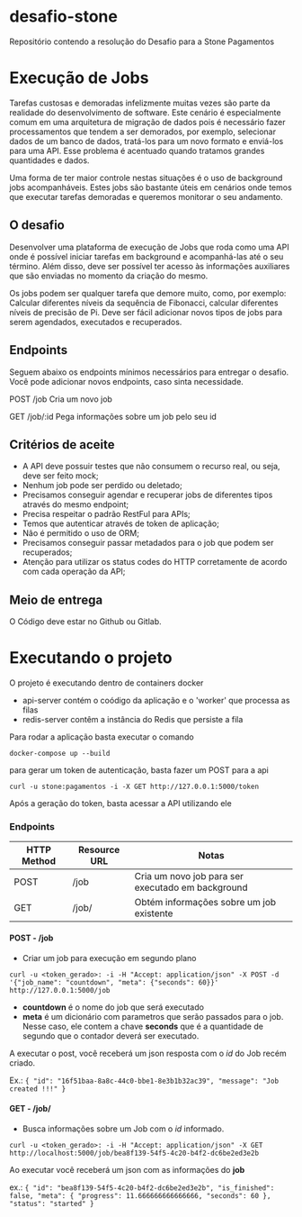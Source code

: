 # desafio-stone
Repositório contendo a resolução do Desafio para a Stone Pagamentos


# Execução de Jobs

Tarefas custosas e demoradas infelizmente muitas vezes são parte da realidade do desenvolvimento de software. Este cenário é especialmente comum em uma arquitetura de migração de dados pois é necessário fazer processamentos que tendem a ser demorados, por exemplo, selecionar dados de um banco de dados, tratá-los para um novo formato e enviá-los para uma API. Esse problema é acentuado quando tratamos grandes quantidades e dados.

Uma forma de ter maior controle nestas situações é o uso de background jobs acompanháveis. Estes jobs são bastante úteis em cenários onde temos que executar tarefas demoradas e queremos monitorar o seu andamento.

## O desafio

Desenvolver uma plataforma de execução de Jobs que roda como uma API onde é possível iniciar tarefas em background e acompanhá-las até o seu término. Além disso, deve ser possível ter acesso às informações auxiliares que são enviadas no momento da criação do mesmo.

Os jobs podem ser qualquer tarefa que demore muito, como, por exemplo: Calcular diferentes níveis da sequência de Fibonacci, calcular diferentes níveis de precisão de Pi. Deve ser fácil adicionar novos tipos de jobs para serem agendados, executados e recuperados.

## Endpoints

Seguem abaixo os endpoints mínimos necessários para entregar o desafio. Você pode adicionar novos endpoints, caso sinta necessidade.

POST
/job
Cria um novo job

GET
/job/:id
Pega informações sobre um job pelo seu id

## Critérios de aceite

- A API deve possuir testes que não consumem o recurso real, ou seja, deve ser feito mock;
- Nenhum job pode ser perdido ou deletado;
- Precisamos conseguir agendar e recuperar jobs de diferentes tipos através do mesmo endpoint;
- Precisa respeitar o padrão RestFul para APIs;
- Temos que autenticar através de token de aplicação;
- Não é permitido o uso de ORM;
- Precisamos conseguir passar metadados para o job que podem ser recuperados;
- Atenção para utilizar os status codes do HTTP corretamente de acordo com cada operação da API;

## Meio de entrega

O Código deve estar no Github ou Gitlab.

# Executando o projeto

O projeto é executando dentro de containers docker

 - api-server contém o coódigo da aplicação e o 'worker' que processa as filas
 - redis-server contêm a instância do Redis que persiste a fila

 Para rodar a aplicação basta executar o comando

 `docker-compose up --build`

 para gerar um token de autenticação, basta fazer um POST para a api 

 `curl -u stone:pagamentos -i -X GET http://127.0.0.1:5000/token`

 Após a geração do token, basta acessar a API utilizando ele


### Endpoints

| HTTP Method | Resource URL | Notas                                             |
|-------------|--------------|---------------------------------------------------|
| POST        | /job         | Cria um novo job para ser executado em background |
| GET         | /job/<id>    | Obtém informações sobre um job existente          |

#### POST - /job
* Criar um job para execução em segundo plano

`curl -u <token_gerado>: -i -H "Accept: application/json" -X POST -d '{"job_name": "countdown", "meta": {"seconds": 60}}'  http://127.0.0.1:5000/job`

* __countdown__ é o nome do job que será executado
* __meta__ é um dicionário com parametros que serão passados para o job. Nesse caso, ele contem a chave __seconds__ que é a quantidade de segundo que o contador deverá ser executado.

A executar o post, você receberá um json resposta com o _id_ do Job recém criado.

Ex.: 
`{
    "id": "16f51baa-8a8c-44c0-bbe1-8e3b1b32ac39",
    "message": "Job created !!!"
}`


#### GET - /job/<id>
* Busca informações sobre um Job com o _id_ informado.

`curl -u <token_gerado>: -i -H "Accept: application/json" -X GET http://localhost:5000/job/bea8f139-54f5-4c20-b4f2-dc6be2ed3e2b`

Ao executar você receberá um json com as informações do __job__

ex.: `{
    "id": "bea8f139-54f5-4c20-b4f2-dc6be2ed3e2b",
    "is_finished": false,
    "meta": {
        "progress": 11.666666666666666,
        "seconds": 60
    },
    "status": "started"
}`